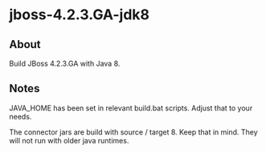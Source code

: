 # jboss-4.2.3.GA-jdk8

## About
Build JBoss 4.2.3.GA with Java 8.

## Notes
JAVA_HOME has been set in relevant build.bat scripts. Adjust that to your needs.

The connector jars are build with source / target 8. Keep that in mind. They will not run with older java runtimes. 

